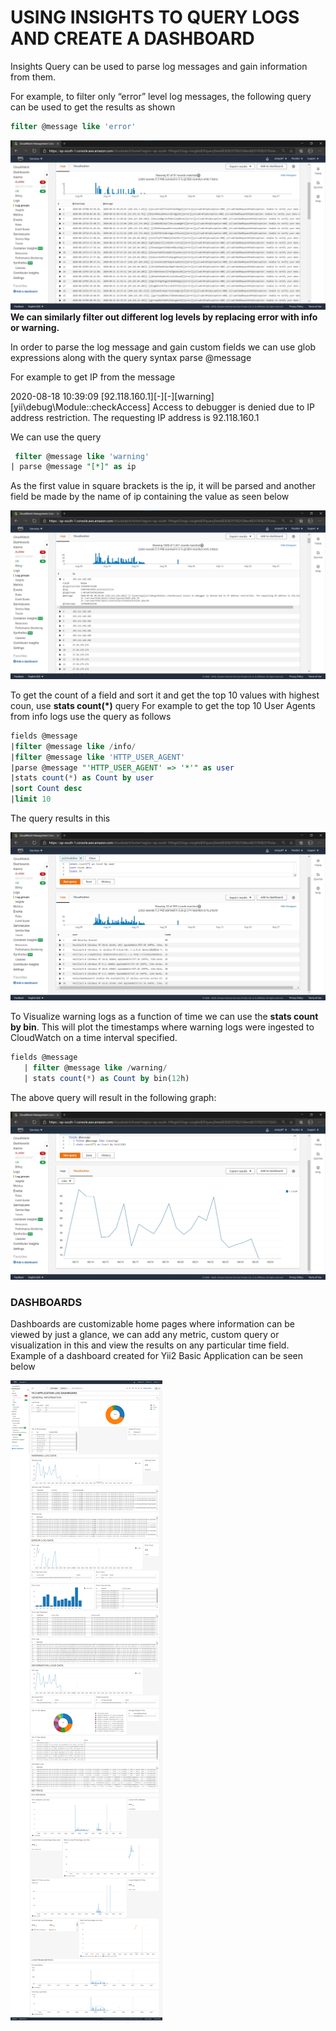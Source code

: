 # USING INSIGHTS TO QUERY LOGS AND CREATE A DASHBOARD

Insights Query can be used to parse log messages and gain information from them. 

For example, to filter only “error” level log messages, the following query can be used to get the results as shown
```sql
filter @message like 'error'
```

![Insights Error](/screenshots/Insights%20-%20error.jpg)
**We can similarly filter out different log levels by replacing error with info or warning.**

In order to parse the log message and gain custom fields we can use glob expressions along with the query syntax
parse @message

For example to get IP from the message 

2020-08-18 10:39:09 [92.118.160.1][-][-][warning][yii\debug\Module::checkAccess] Access to debugger is denied due to IP address restriction. The requesting IP address is 92.118.160.1

We can use the query
```sql
 filter @message like 'warning'
| parse @message "[*]" as ip
```

As the first value in square brackets is the ip, it will be parsed and another field be made by the name of ip containing the value as seen below

![Insights IP](/screenshots/Insights%20-%20ip.jpg)

To get the count of a field and sort it and get the top 10 values with highest coun, use **stats count(\*)** query
For example to get the top 10 User Agents from info logs use the query as follows 

```sql
fields @message
|filter @message like /info/
|filter @message like 'HTTP_USER_AGENT'
|parse @message "'HTTP_USER_AGENT' => '*'" as user
|stats count(*) as Count by user
|sort Count desc
|limit 10
```

The query results in this

![Top 10 User Agents](/screenshots/Insights%20-%20Top%2010%20user%20agents.jpg)

To Visualize warning logs as a function of time we can use the **stats count by bin**. This will plot the timestamps where warning logs were ingested to CloudWatch on a time interval specified.

```sql
fields @message
   | filter @message like /warning/
   | stats count(*) as Count by bin(12h)
```

 The above query will result in the following graph:
 
 ![Insights Graph](/screenshots/Insights%20-%20Graph.jpg)
 
 
### DASHBOARDS
 
Dashboards are customizable home pages where information can be viewed by just a glance, we can add any metric, custom query or visualization in this and view the results on any particular time field. Example of a dashboard created for Yii2 Basic Application can be seen below

![Insights Dashboard](/screenshots/Insights%20Dashboard.png)
